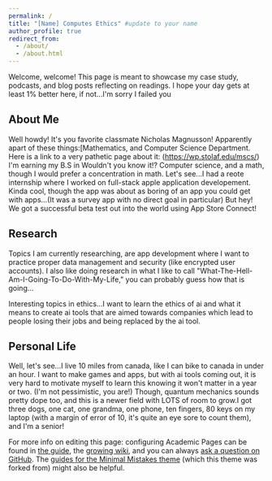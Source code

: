 ```yaml
---
permalink: /
title: "[Name] Computes Ethics" #update to your name
author_profile: true
redirect_from: 
  - /about/
  - /about.html
---
```


Welcome, welcome! This page is meant to showcase my case study, podcasts, and blog posts reflecting on readings. I hope your day gets at least 1% better here, if not...I'm sorry I failed you


About Me
---
Well howdy! It's you favorite classmate Nicholas Magnusson! Apparently apart of these things:[Mathematics, and Computer Science Department. Here is a link to a very pathetic page about it:  (https://wp.stolaf.edu/mscs/) I'm earning my B.S in Wouldn't you know it!? Computer science, and a math, though I would prefer a concentration in math. Let's see...I had a reote internship where I worked on full-stack apple application developement. Kinda cool, though the app was about as boring of an app you could get with apps...(It was a survey app with no direct goal in particular) But hey! We got a successful beta test out into the world using App Store Connect!

Research 
---
Topics I am currently researching, are app development where I want to practice proper data management and security (like encrypted user accounts). I also like doing research in what I like to call "What-The-Hell-Am-I-Going-To-Do-With-My-Life," you can probably guess how that is going...

Interesting topics in ethics...I want to learn the ethics of ai and what it means to create ai tools that are aimed towards companies which lead to people losing their jobs and being replaced by the ai tool.

Personal Life
---
Well, let's see...I live 10 miles from canada, like I can bike to canada in under an hour. I want to make games and apps, but with ai tools coming out, it is very hard to motivate myself to learn this knowing it won't matter in a year or two. (I'm not pessimistic, you are!) Though, quantum mechanics sounds pretty dope too, and this is a newer field with LOTS of room to grow.I got three dogs, one cat, one grandma, one phone, ten fingers, 80 keys on my laptop (with a margin of error of 10, it's quite an eye sore to count them), and I'm a senior!


For more info on editing this page: configuring Academic Pages can be found in [the guide](https://academicpages.github.io/markdown/), the [growing wiki](https://github.com/academicpages/academicpages.github.io/wiki), and you can always [ask a question on GitHub](https://github.com/academicpages/academicpages.github.io/discussions). The [guides for the Minimal Mistakes theme](https://mmistakes.github.io/minimal-mistakes/docs/configuration/) (which this theme was forked from) might also be helpful.

